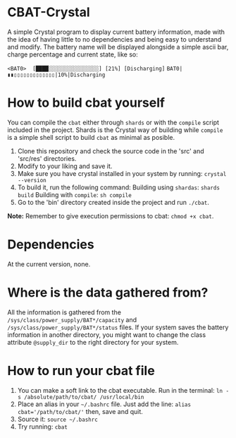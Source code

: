 # CBAT-Crystal
A simple Crystal program to display current battery information, made with the idea of having little to no dependencies and being easy to understand and modify. The battery name will be displayed alongside a simple ascii bar, charge percentage and current state, like so:

`<BAT0>  [████░░░░░░░░░░░░░░░░] [21%] [Discharging]`
`BAT0|▮▮▯▯▯▯▯▯▯▯▯▯▯▯▯|10%|Discharging`

# How to build cbat yourself 
You can compile the `cbat` either through `shards` or with the `compile` script included in the project. 
Shards is the Crystal way of building while `compile` is a simple shell script to build `cbat` as minimal as posible.

1. Clone this repository and check the source code in the 'src' and 'src/res' directories.
2. Modify to your liking and save it.
3. Make sure you have crystal installed in your system by running:
   ```crystal --version```
4. To build it, run the following command:
   Building using `shardas`: ```shards build```
   Building with `compile`: ```sh compile```
5. Go to the 'bin' directory created inside the project and run ```./cbat```.

**Note:** Remember to give execution permissions to cbat: ```chmod +x cbat```.

# Dependencies
At the current version, none.

# Where is the data gathered from?
All the information is gathered from the ```/sys/class/power_supply/BAT*/capacity``` and ```/sys/class/power_supply/BAT*/status``` files. 
If your system saves the battery information in another directory, you might want to change the class attribute ```@supply_dir``` to the right directory for your system.

# How to run your cbat file
1. You can make a soft link to the cbat executable. Run in the terminal:
	```ln -s /absolute/path/to/cbat/ /usr/local/bin```
2. Place an alias in your `~/.bashrc` file.
   Just add the line: ```alias cbat='/path/to/cbat/'``` then, save and quit.
4. Source it: ```source ~/.bashrc```
5. Try running: ```cbat```
